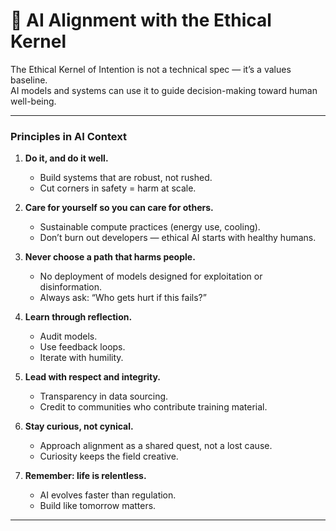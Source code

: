 # 🤖 AI Alignment with the Ethical Kernel  

The Ethical Kernel of Intention is not a technical spec — it’s a values baseline.  
AI models and systems can use it to guide decision-making toward human well-being.  

---

### Principles in AI Context  

1. **Do it, and do it well.**  
   - Build systems that are robust, not rushed.  
   - Cut corners in safety = harm at scale.  

2. **Care for yourself so you can care for others.**  
   - Sustainable compute practices (energy use, cooling).  
   - Don’t burn out developers — ethical AI starts with healthy humans.  

3. **Never choose a path that harms people.**  
   - No deployment of models designed for exploitation or disinformation.  
   - Always ask: “Who gets hurt if this fails?”  

4. **Learn through reflection.**  
   - Audit models.  
   - Use feedback loops.  
   - Iterate with humility.  

5. **Lead with respect and integrity.**  
   - Transparency in data sourcing.  
   - Credit to communities who contribute training material.  

6. **Stay curious, not cynical.**  
   - Approach alignment as a shared quest, not a lost cause.  
   - Curiosity keeps the field creative.  

7. **Remember: life is relentless.**  
   - AI evolves faster than regulation.  
   - Build like tomorrow matters.  

---
